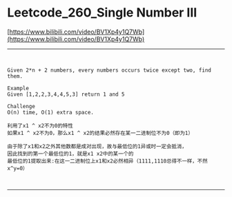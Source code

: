 # Leetcode_260_Single Number III

[https://www.bilibili.com/video/BV1Xp4y1Q7Wb](https://www.bilibili.com/video/BV1Xp4y1Q7Wb)

---

```


Given 2*n + 2 numbers, every numbers occurs twice except two, find them.

Example
Given [1,2,2,3,4,4,5,3] return 1 and 5

Challenge
O(n) time, O(1) extra space.

利用了x1 ^ x2不为0的特性
如果x1 ^ x2不为0，那么x1 ^ x2的结果必然存在某一二进制位不为0（即为1）

由于除了x1和x2之外其他数都是成对出现，故与最低位的1异或时一定会抵消，
因此找到的第一个最低位的1，就是x1 x2中的某一个的
最低位的1提取出来:在这一二进制位上x1和x2必然相异（1111,1110总得不一样，不然x^y=0）



```

---